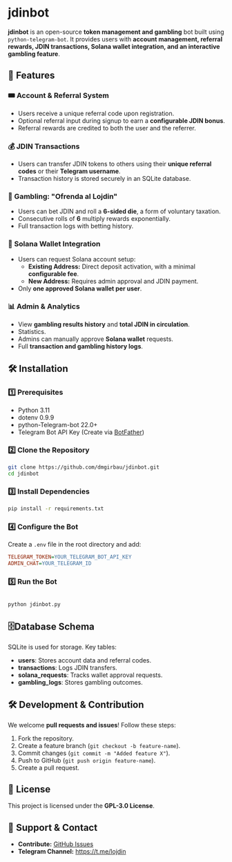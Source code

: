 # jdinbot

**jdinbot** is an open-source **token management and gambling** bot built using `python-telegram-bot`. It provides users with **account management, referral rewards, JDIN transactions, Solana wallet integration, and an interactive gambling feature**.

## 🚀 Features

### 🎟️ Account & Referral System
- Users receive a unique referral code upon registration.
- Optional referral input during signup to earn a **configurable JDIN bonus**.
- Referral rewards are credited to both the user and the referrer.

### 💰 JDIN Transactions
- Users can transfer JDIN tokens to others using their **unique referral codes** or their **Telegram username**.
- Transaction history is stored securely in an SQLite database.

### 🎲 Gambling: "Ofrenda al Lojdin"
- Users can bet JDIN and roll a **6-sided die**, a form of voluntary taxation.
- Consecutive rolls of **6** multiply rewards exponentially.
- Full transaction logs with betting history.

### 🔗 Solana Wallet Integration
- Users can request Solana account setup:
  - **Existing Address:** Direct deposit activation, with a minimal **configurable fee**.
  - **New Address:** Requires admin approval and JDIN payment.
- Only **one approved Solana wallet per user**.

### 📊 Admin & Analytics
- View **gambling results history** and **total JDIN in circulation**.
- Statistics.
- Admins can manually approve **Solana wallet** requests.
- Full **transaction and gambling history logs**.

## 🛠️ Installation

### 1️⃣ Prerequisites
- Python 3.11
- dotenv 0.9.9
- python-Telegram-bot 22.0+
- Telegram Bot API Key (Create via [BotFather](https://t.me/botfather))

### 2️⃣ Clone the Repository
```sh
git clone https://github.com/dmgirbau/jdinbot.git
cd jdinbot
```

### 3️⃣ Install Dependencies

```sh
pip install -r requirements.txt
```

### 4️⃣ Configure the Bot

Create a `.env` file in the root directory and add:

```ini
TELEGRAM_TOKEN=YOUR_TELEGRAM_BOT_API_KEY
ADMIN_CHAT=YOUR_TELEGRAM_ID
```

### 5️⃣ Run the Bot

```sh

python jdinbot.py
```

## 🗄️Database Schema

SQLite is used for storage. Key tables:

- **users**: Stores account data and referral codes.
- **transactions**: Logs JDIN transfers.
- **solana_requests**: Tracks wallet approval requests.
- **gambling_logs**: Stores gambling outcomes.

## 🛠️ Development & Contribution

We welcome **pull requests and issues**! Follow these steps:

1. Fork the repository.
2. Create a feature branch (`git checkout -b feature-name`).
3. Commit changes (`git commit -m "Added feature X"`).
4. Push to GitHub (`git push origin feature-name`).
5. Create a pull request.

## 📜 License

This project is licensed under the **GPL-3.0 License**.

## 🌟 Support & Contact

- **Contribute:** [GitHub Issues](https://github.com/dmgirbau/jdinbot/issues)
- **Telegram Channel:** https://t.me/lojdin